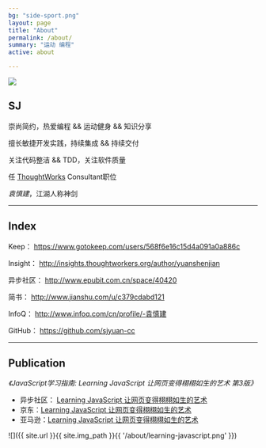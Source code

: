 ```yaml
---
bg: "side-sport.png"
layout: page
title: "About"
permalink: /about/
summary: "运动 编程"
active: about

---
```


<div class="header-sjyuan">
    <img src="{{ site.url }}{{ site.img_path }}{{ '/header-sjyuan.jpg' }}">
</div>

## SJ
崇尚简约，热爱编程 && 运动健身 && 知识分享

擅长敏捷开发实践，持续集成 && 持续交付

关注代码整洁 && TDD，关注软件质量

任 [ThoughtWorks](https://thoughtworks.com/) Consultant职位

*袁慎建*，江湖人称神剑

---

## Index
Keep： <https://www.gotokeep.com/users/568f6e16c15d4a091a0a886c>

Insight： <http://insights.thoughtworkers.org/author/yuanshenjian>

异步社区： <http://www.epubit.com.cn/space/40420>

简书： <http://www.jianshu.com/u/c379cdabd121>

InfoQ： <http://www.infoq.com/cn/profile/-袁慎建>

GitHub： <https://github.com/sjyuan-cc>


---

## Publication

*《JavaScript学习指南: Learning JavaScript 让网页变得栩栩如生的艺术 第3版》*

- 异步社区： [Learning JavaScript 让网页变得栩栩如生的艺术](http://www.epubit.com.cn/book/details/4223)
- 京东：[Learning JavaScript 让网页变得栩栩如生的艺术](https://item.jd.com/12123997.html)
- 亚马逊：[Learning JavaScript 让网页变得栩栩如生的艺术](https://www.amazon.cn/JavaScript%E5%AD%A6%E4%B9%A0%E6%8C%87%E5%8D%97-%E7%AC%AC3%E7%89%88-%E7%BE%8E-Ethan-Brown-%E5%B8%83%E6%9C%97/dp/B073L8PGSD/ref=sr_1_1?ie=UTF8&qid=1502982032&sr=8-1&keywords=%E8%A2%81%E6%85%8E%E5%BB%BA)

![]({{ site.url }}{{ site.img_path }}{{ '/about/learning-javascript.png' }})
